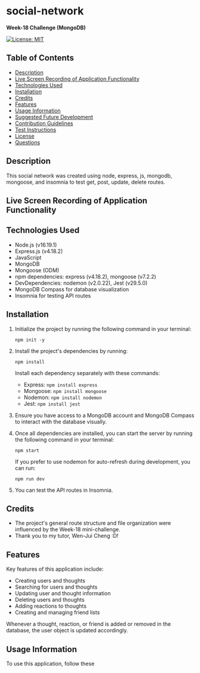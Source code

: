 # social-network

**Week-18 Challenge (MongoDB)**

[![License: MIT](https://img.shields.io/badge/License-MIT-yellow.svg)](https://opensource.org/licenses/MIT) 

## Table of Contents

- [Description](#description)
- [Live Screen Recording of Application Functionality](#live-screen-recording-of-application-functionality)
- [Technologies Used](#technologies-used)
- [Installation](#installation)
- [Credits](#credits)
- [Features](#features)
- [Usage Information](#usage-information)
- [Suggested Future Development](#suggested-future-development)
- [Contribution Guidelines](#contribution-guidelines)
- [Test Instructions](#test-instructions)
- [License](#license)
- [Questions](#questions)

## Description

This social network was created using node, express, js, mongodb, mongoose, and insomnia to test get, post, update, delete routes.

## Live Screen Recording of Application Functionality

## Technologies Used

- Node.js (v16.19.1)
- Express.js (v4.18.2)
- JavaScript
- MongoDB
- Mongoose (ODM)
- npm dependencies: express (v4.18.2), mongoose (v7.2.2)
- DevDependencies: nodemon (v2.0.22), Jest (v29.5.0)
- MongoDB Compass for database visualization
- Insomnia for testing API routes

## Installation

1. Initialize the project by running the following command in your terminal:
   ```
   npm init -y
   ```

2. Install the project's dependencies by running:
   ```
   npm install
   ```

   Install each dependency separately with these commands:
   - Express: `npm install express`
   - Mongoose: `npm install mongoose`
   - Nodemon: `npm install nodemon`
   - Jest: `npm install jest`

3. Ensure you have access to a MongoDB account and MongoDB Compass to interact with the database visually.

4. Once all dependencies are installed, you can start the server by running the following command in your terminal:
   ```
   npm start
   ```

   If you prefer to use nodemon for auto-refresh during development, you can run:
   ```
   npm run dev
   ```

5. You can test the API routes in Insomnia.

## Credits

- The project's general route structure and file organization were influenced by the Week-18 mini-challenge.
- Thank you to my tutor, Wen-Jui Cheng :D!

## Features

Key features of this application include:

- Creating users and thoughts
- Searching for users and thoughts
- Updating user and thought information
- Deleting users and thoughts
- Adding reactions to thoughts
- Creating and managing friend lists

Whenever a thought, reaction, or friend is added or removed in the database, the user object is updated accordingly.

## Usage Information

To use this application, follow these